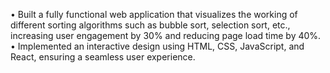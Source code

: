 •	Built a fully functional web application that visualizes the working of different sorting algorithms such as bubble sort, selection sort, etc., increasing user engagement by 30% and reducing page load time by 40%.
•	Implemented an interactive design using HTML, CSS, JavaScript, and React, ensuring a seamless user experience.
